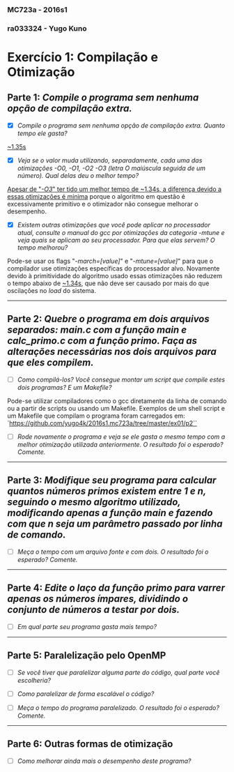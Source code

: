 ### MC723a - 2016s1
### ra033324 - Yugo Kuno
# Exercício 1: Compilação e Otimização

## Parte 1: _Compile o programa sem nenhuma opção de compilação extra._

- [x] _Compile o programa sem nenhuma opção de compilação extra. Quanto tempo ele gasta?_

[~1.35s](p1/hist_a.png)

- [x] _Veja se o valor muda utilizando, separadamente, cada uma das otimizações -O0, -O1, -O2 -O3 (letra O maiúscula seguida de um número). Qual delas deu o melhor tempo?_

[Apesar de "_-O3_" ter tido um melhor tempo de ~1.34s, a diferença devido a essas otimizações é minima](p1) porque o algoritmo em questão é excessivamente primitivo e o otimizador não consegue melhorar o desempenho.

- [x] _Existem outras otimizações que você pode aplicar no processador atual, consulte o manual do gcc por otimizações da categoria -mtune e veja quais se aplicam ao seu processador. Para que elas servem? O tempo melhorou?_

Pode-se usar os flags "_-march=[value]_" e "_-mtune=[value]_" para que o compilador use otimizações específicas do processador alvo. Novamente devido à primitividade do algoritmo usado essas otimizações não reduzem o tempo abaixo de [~1.34s](p1/hist_c.png), que não deve ser causado por mais do que oscilações no _load_ do sistema.

---

## Parte 2: _Quebre o programa em dois arquivos separados: main.c com a função main e calc_primo.c com a função primo. Faça as alterações necessárias nos dois arquivos para que eles compilem._

- [ ] _Como compilá-los? Você consegue montar um script que compile estes dois programas? E um Makefile?_

Pode-se utilizar compiladores como o gcc diretamente da linha de comando ou a partir de scripts ou usando um Makefile. Exemplos de um shell script e um Makefile que compilam o programa foram carregados em:
`https://github.com/yugo4k/2016s1.mc723a/tree/master/ex01/p2``

- [ ] _Rode novamente o programa e veja se ele gasta o mesmo tempo com a melhor otimização utilizada anteriormente. O resultado foi o esperado? Comente._

---

## Parte 3: _Modifique seu programa para calcular quantos números primos existem entre 1 e n, seguindo o mesmo algoritmo utilizado, modificando apenas a função main e fazendo com que n seja um parâmetro passado por linha de comando._

- [ ] _Meça o tempo com um arquivo fonte e com dois. O resultado foi o esperado? Comente._

---

## Parte 4: _Edite o laço da função primo para varrer apenas os números ímpares, dividindo o conjunto de números a testar por dois._

- [ ] _Em qual parte seu programa gasta mais tempo?_

---

## Parte 5: Paralelização pelo OpenMP

- [ ] _Se você tiver que paralelizar alguma parte do código, qual parte você escolheria?_

- [ ] _Como paralelizar de forma escalável o código?_

- [ ] _Meça o tempo do programa paralelizado. O resultado foi o esperado? Comente._

---

## Parte 6: Outras formas de otimização

- [ ] _Como melhorar ainda mais o desempenho deste programa?_
